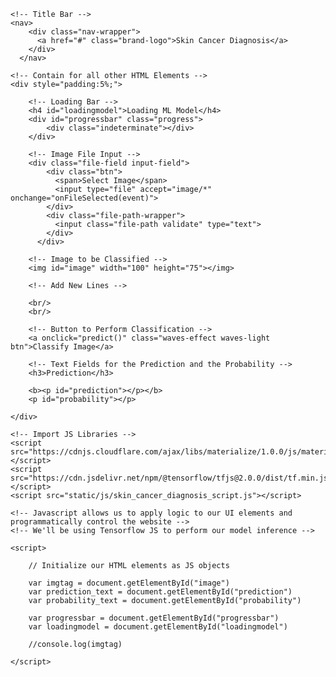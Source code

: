 </head>
<body>

    <!-- Title Bar -->
    <nav>
        <div class="nav-wrapper">
          <a href="#" class="brand-logo">Skin Cancer Diagnosis</a>
        </div>
      </nav>

    <!-- Contain for all other HTML Elements -->
    <div style="padding:5%;">

        <!-- Loading Bar -->
        <h4 id="loadingmodel">Loading ML Model</h4>
        <div id="progressbar" class="progress">
            <div class="indeterminate"></div>
        </div>

        <!-- Image File Input -->
        <div class="file-field input-field">
            <div class="btn">
              <span>Select Image</span>
              <input type="file" accept="image/*" onchange="onFileSelected(event)">
            </div>
            <div class="file-path-wrapper">
              <input class="file-path validate" type="text">
            </div>
          </div>
        
        <!-- Image to be Classified -->
        <img id="image" width="100" height="75"></img>

        <!-- Add New Lines -->

        <br/>
        <br/>
        
        <!-- Button to Perform Classification -->
        <a onclick="predict()" class="waves-effect waves-light btn">Classify Image</a>
        
        <!-- Text Fields for the Prediction and the Probability -->
        <h3>Prediction</h3>

        <b><p id="prediction"></p></b>
        <p id="probability"></p>

    </div>
        
    <!-- Import JS Libraries -->
    <script src="https://cdnjs.cloudflare.com/ajax/libs/materialize/1.0.0/js/materialize.min.js"></script>
    <script src="https://cdn.jsdelivr.net/npm/@tensorflow/tfjs@2.0.0/dist/tf.min.js"></script>
    <script src="static/js/skin_cancer_diagnosis_script.js"></script>

    <!-- Javascript allows us to apply logic to our UI elements and programmatically control the website -->
    <!-- We'll be using Tensorflow JS to perform our model inference -->

    <script>
        
        // Initialize our HTML elements as JS objects

        var imgtag = document.getElementById("image")
        var prediction_text = document.getElementById("prediction")
        var probability_text = document.getElementById("probability")

        var progressbar = document.getElementById("progressbar")
        var loadingmodel = document.getElementById("loadingmodel")

        //console.log(imgtag)
        
    </script>
</body>
